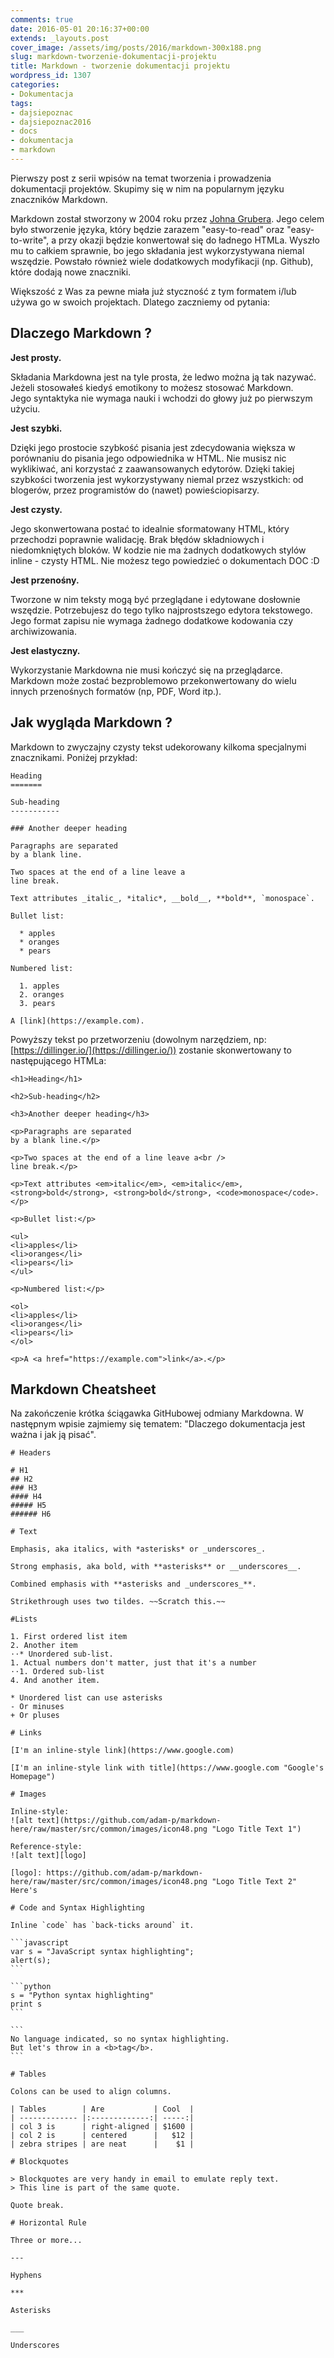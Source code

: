 ```yaml
---
comments: true
date: 2016-05-01 20:16:37+00:00
extends: _layouts.post
cover_image: /assets/img/posts/2016/markdown-300x188.png
slug: markdown-tworzenie-dokumentacji-projektu
title: Markdown - tworzenie dokumentacji projektu
wordpress_id: 1307
categories:
- Dokumentacja
tags:
- dajsiepoznac
- dajsiepoznac2016
- docs
- dokumentacja
- markdown
---
```


Pierwszy post z serii wpisów na temat tworzenia i prowadzenia dokumentacji projektów. Skupimy się w nim na popularnym języku znaczników Markdown.<!-- more -->

Markdown został stworzony w 2004 roku przez [Johna Grubera](https://en.wikipedia.org/wiki/John_Gruber). Jego celem było stworzenie języka, który będzie zarazem "easy-to-read" oraz "easy-to-write", a przy okazji będzie konwertował się do ładnego HTMLa. Wyszło mu to całkiem sprawnie, bo jego składania jest wykorzystywana niemal wszędzie. Powstało również wiele dodatkowych modyfikacji (np. Github), które dodają nowe znaczniki.

Większość z Was za pewne miała już styczność z tym formatem i/lub używa go w swoich projektach. Dlatego zaczniemy od pytania:


## Dlaczego Markdown ?


**Jest prosty.**

Składania Markdowna jest na tyle prosta, że ledwo można ją tak nazywać. Jeżeli stosowałeś kiedyś emotikony to możesz stosować Markdown. Jego syntaktyka nie wymaga nauki i wchodzi do głowy już po pierwszym użyciu.

**Jest szybki.**

Dzięki jego prostocie szybkość pisania jest zdecydowania większa w porównaniu do pisania jego odpowiednika w HTML. Nie musisz nic wyklikiwać, ani korzystać z zaawansowanych edytorów. Dzięki takiej szybkości tworzenia jest wykorzystywany niemal przez wszystkich: od blogerów, przez programistów do (nawet) powieściopisarzy.

**Jest czysty.**

Jego skonwertowana postać to idealnie sformatowany HTML, który przechodzi poprawnie walidację. Brak błędów składniowych i niedomkniętych bloków. W kodzie nie ma żadnych dodatkowych stylów inline - czysty HTML. Nie możesz tego powiedzieć o dokumentach DOC :D

**Jest przenośny.**

Tworzone w nim teksty mogą być przeglądane i edytowane dosłownie wszędzie. Potrzebujesz do tego tylko najprostszego edytora tekstowego. Jego format zapisu nie wymaga żadnego dodatkowe kodowania czy archiwizowania.

**Jest elastyczny.**

Wykorzystanie Markdowna nie musi kończyć się na przeglądarce. Markdown może zostać bezproblemowo przekonwertowany do wielu innych przenośnych formatów (np, PDF, Word itp.).

## Jak wygląda Markdown ?

Markdown to zwyczajny czysty tekst udekorowany kilkoma specjalnymi znacznikami. Poniżej przykład:

```
Heading
=======

Sub-heading
-----------
 
### Another deeper heading
 
Paragraphs are separated
by a blank line.

Two spaces at the end of a line leave a  
line break.

Text attributes _italic_, *italic*, __bold__, **bold**, `monospace`.

Bullet list:

  * apples
  * oranges
  * pears

Numbered list:

  1. apples
  2. oranges
  3. pears

A [link](https://example.com).
```

Powyższy tekst po przetworzeniu (dowolnym narzędziem, np: [https://dillinger.io/](https://dillinger.io/)) zostanie skonwertowany to następującego HTMLa:

```
<h1>Heading</h1>
    
<h2>Sub-heading</h2>

<h3>Another deeper heading</h3>

<p>Paragraphs are separated
by a blank line.</p>

<p>Two spaces at the end of a line leave a<br />
line break.</p>

<p>Text attributes <em>italic</em>, <em>italic</em>, <strong>bold</strong>, <strong>bold</strong>, <code>monospace</code>.</p>

<p>Bullet list:</p>

<ul>
<li>apples</li>
<li>oranges</li>
<li>pears</li>
</ul>

<p>Numbered list:</p>

<ol>
<li>apples</li>
<li>oranges</li>
<li>pears</li>
</ol>

<p>A <a href="https://example.com">link</a>.</p>
```

## Markdown Cheatsheet

Na zakończenie krótka ściągawka GitHubowej odmiany Markdowna. W następnym wpisie zajmiemy się tematem: "Dlaczego dokumentacja jest ważna i jak ją pisać".

    # Headers 
    
    # H1
    ## H2
    ### H3
    #### H4
    ##### H5
    ###### H6
    
    # Text  
    
    Emphasis, aka italics, with *asterisks* or _underscores_.
    
    Strong emphasis, aka bold, with **asterisks** or __underscores__.
    
    Combined emphasis with **asterisks and _underscores_**.
    
    Strikethrough uses two tildes. ~~Scratch this.~~
    
    #Lists
    
    1. First ordered list item
    2. Another item
    ⋅⋅* Unordered sub-list. 
    1. Actual numbers don't matter, just that it's a number
    ⋅⋅1. Ordered sub-list
    4. And another item.
    
    * Unordered list can use asterisks
    - Or minuses
    + Or pluses
    
    # Links
    
    [I'm an inline-style link](https://www.google.com)
    
    [I'm an inline-style link with title](https://www.google.com "Google's Homepage")
    
    # Images
    
    Inline-style: 
    ![alt text](https://github.com/adam-p/markdown-here/raw/master/src/common/images/icon48.png "Logo Title Text 1")
    
    Reference-style: 
    ![alt text][logo]
    
    [logo]: https://github.com/adam-p/markdown-here/raw/master/src/common/images/icon48.png "Logo Title Text 2"
    Here's
    
    # Code and Syntax Highlighting
    
    Inline `code` has `back-ticks around` it.
    
    ```javascript
    var s = "JavaScript syntax highlighting";
    alert(s);
    ```
     
    ```python
    s = "Python syntax highlighting"
    print s
    ```
     
    ```
    No language indicated, so no syntax highlighting. 
    But let's throw in a <b>tag</b>.
    ```
    
    # Tables
    
    Colons can be used to align columns.
    
    | Tables        | Are           | Cool  |
    | ------------- |:-------------:| -----:|
    | col 3 is      | right-aligned | $1600 |
    | col 2 is      | centered      |   $12 |
    | zebra stripes | are neat      |    $1 |
    
    # Blockquotes
    
    > Blockquotes are very handy in email to emulate reply text.
    > This line is part of the same quote.
    
    Quote break.
    
    # Horizontal Rule
    
    Three or more...
    
    ---
    
    Hyphens
    
    ***
    
    Asterisks
    
    ___
    
    Underscores
